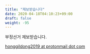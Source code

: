 ```yaml
---
title: "제보받습니다"
date: 2020-04-18T04:10:23+09:00
draft: false
weight: -95
---
```


부정선거 제보받습니다.

[honggildong2019 at protonmail dot com](mailto:honggildong2019@protonmail.com)

